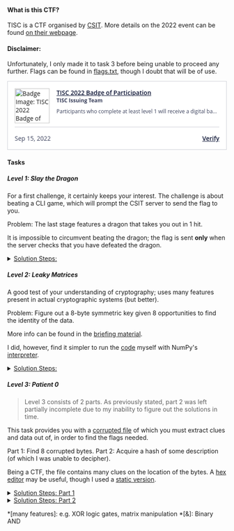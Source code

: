 #### What is this CTF?
TISC is a CTF organised by [CSIT][1]. More details on the 2022 event can be found [on their webpage][2].

#### Disclaimer:
Unfortunately, I only made it to task 3 before being unable to proceed any further.
Flags can be found in [flags.txt][3], though I doubt that will be of use.

<html>
    <div style="padding:16px; border:1px solid #ced0d6; font-family:'Open Sans', sans-serif; background-color:white;">
        <div style="display:flex;">
            <div style="max-height:80px;">
                <img src="https://api.badgr.io/public/assertions/DpTkbep1S8a-3OJ3dpU0nA/image" title="Badge Image: TISC 2022 Badge of Participation" style="height:100%; max-width:80px;">
            </div>
            <div style="padding-left:16px; white-space:nowrap; text-overflow:ellipsis; overflow:hidden;">
                <a style="color:#0a1233; font-weight:600; text-decoration:underline; padding-bottom:4px;" target="_blank" href="https://badgr.com/public/assertions/DpTkbep1S8a-3OJ3dpU0nA">TISC 2022 Badge of Participation</a>
                <div style="font-size:12px; font-weight:700; color:#3b415c;  padding-bottom:8px; text-overflow:ellipsis; overflow:hidden;">TISC Issuing Team</div>
                <div style="font-size:12px; color:#3b415c; text-overflow:ellipsis; overflow:hidden;">Participants who complete at least level 1 will receive a digital badge as a little memento for your participation in TISC 2022.</div>
            </div>
        </div>
        <div style="border-top: 1px solid #ced0d6; padding-top:16px; margin-top:8px; display:flex; justify-content: space-between; color: #3b415c;">
        <div>Sep 15, 2022</div>
        <a style="color: #0a1233; font-weight:600; text-decoration:underline;" target="_blank" href="https://badgecheck.us.badgr.com/?url=https%3A%2F%2Fapi.badgr.io%2Fpublic%2Fassertions%2FDpTkbep1S8a-3OJ3dpU0nA&">Verify</a>
        </div>
    </div>
</html>

#### Tasks 
##### Level 1: Slay the Dragon

For a first challenge, it certainly keeps your interest. The challenge is about beating a CLI game, which will prompt the CSIT server to send the flag to you.

Problem: The last stage features a dragon that takes you out in 1 hit.

It is impossible to circumvent beating the dragon; the flag is sent **only** when the server checks that you have defeated the dragon.

<details>
<summary style="cursor:pointer;text-decoration:underline;">Solution Steps:</summary>

1. You are meant to create a hacked client with the [client][4] folder, as the [core][5] and [server][6] folders are only meant to analyse the code for weaknesses.

2. As previously said, the dragon can defeat you in one move. As such, the client is modified to send to the server data that [never lets the dragon attack][7].

3. Normally, the client sends data on the command used to the server each turn. The server will then [validate][8] each step and make sure the client and simulated results are the same.

4. The server vulnerability is in [this line][9], where the [wrong][10] command was used; this meant [more than one command][11] can be sent at a time, without adding any previous [boss attacks][12] in the server's calculation.
</details>

##### Level 2: Leaky Matrices

A good test of your understanding of cryptography; uses many features present in actual cryptographic systems (but better).

Problem: Figure out a 8-byte symmetric key given 8 opportunities to find the identity of the data.

More info can be found in the [briefing material][13].

I did, however, find it simpler to run the [code][14] myself with NumPy's [interpreter][15].

<details>
<summary style="cursor:pointer;text-decoration:underline;">Solution Steps:</summary>

1. Let's take a look at the following key (which I used for testing). 
    ```py
    [0, 0, 1, 1, 1, 0, 0, 0],
    [0, 1, 1, 1, 1, 1, 1, 1],
    [0, 0, 1, 0, 1, 1, 0, 0],
    [1, 0, 0, 1, 0, 0, 1, 0],
    [1, 1, 0, 1, 0, 1, 0, 1],
    [1, 1, 1, 1, 1, 1, 1, 0],
    [0, 0, 1, 1, 1, 1, 0, 0],
    [1, 1, 0, 0, 1, 0, 0, 0]
    ```

2. Looking at how the output vector was [calculated][16], we can see something interesting (for any input vector) before and after using the "&" operator
    ```py
    [2, 3, 2, 2, 1, 4, 2, 2] # Before "&"
    [0, 1, 0, 0, 1, 0, 0, 0] # After "&"
    ```
    Every time a new 1 is used in the input vector, the output vector where a digit flicks from 0 to 1 (and vice versa), **only if the key value in that position is a 1**.

3. Row n has an even number of 1s if response_n is 0, else 1.
    This means the 8 input vectors will be as follows, with a number changing to 1 every input entered.
    ```
    00000000 → 10000000 → 11000000 → 11100000 → ... → 11111111
    ```

    A change in the result produced means a 1 in that location within the secret key.

    
    Analysing the input and output vectors, we can observe the following:
    ```
    Input    → Process  → Final
    ‾‾‾‾‾‾‾‾‾‾‾‾‾‾‾‾‾‾‾‾‾‾‾‾‾‾‾‾‾‾
    10000000 → 00011101 → 00011101 → Column 1: Rows 4, 5, 6 and 8
    11000000 → 01012202 → 01010000 → Column 2: Rows 2, 5, 6 and 8
    11100000 → 12112312 → 10110110 → Column 3: Rows 1, 2, 3, 6 and 7
    11110000 → 23123422 → 01101000 → Column 4: Rows 1, 2, 4, 5, 6 and 7
    11111000 → 34223533 → 10001111 → Column 5: Rows 1, 2, 3, 6, 7 and 8
    11111100 → 35324643 → 11100001 → Column 6: Rows 2, 3, 5, 6 and 7
    11111110 → 36334743 → 10110101 → Column 7: Rows 2, 4 and 6
    11111111 → 37335743 → 11111101 → Column 8: Rows 2 and 5
    ```

    If you were to fill the specified indexes with 1s in a 8-by-8 matrix, and the rest with 0s, you will get the test key.
</details>

##### Level 3: Patient 0

> Level 3 consists of 2 parts. As previously stated, part 2 was left partially incomplete due to my inability to figure out the solutions in time.

This task provides you with a [corrupted file][17] of which you must extract clues and data out of, in order to find the flags needed.

Part 1: Find 8 corrupted bytes.
Part 2: Acquire a hash of some description (of which I was unable to decipher).

Being a CTF, the file contains many clues on the location of the bytes. A [hex editor][18] may be useful, though I used a [static version][19].

<details>
<summary style="cursor:pointer;text-decoration:underline;">Solution Steps: Part 1</summary>

1. The 1st clue is the only one needed for this part of the task. 
    Lines 343559 - 375489 hold an extractable PDF, containing the following:
    > 1. The BPB is broken, can you fix it?"

2. This refers to the BIOS Paremeter Block. If you haven't noticed, the file begins with "NTFS"; this is a NTFS file.

3. By looking at how the BPB of an NTFS file [should be formatted][20], we can locate the position of the corrupted bytes to be in the 0x20 - 0x27 range, the values of which are surprisingly obvious.

The corrupt bytes are (part of?) a key needed for part 2.

</details>

<details>
<summary style="cursor:pointer;text-decoration:underline;">Solution Steps: Part 2</summary>

1. The 2nd clue is a PNG file in lines 332039 - 332417. When extracted, a string of text is displayed, which, when base-32 decoded, provides the following:
    > 2. Thirsty for the flag? Go find the stream.
    The assumption is that this refers to a "data stream".

2. The 3rd clue can be found in lines 76040 - 76042, near a large amount of bytes that have not been deciphered. It reads:
    > 3. Are these True random bytes for Cryptology?
    This seems to imply a cryptographic algorithm employing pseudo-random bytes.

3. The 4th clue is in lines 343307 - 343318, delimited by spaces, to make finding it much harder. It reads:
    > If you need a password, the ~~original~~ reading of the BPB was actually Checked and ReChecked 32 times!
    This seems to imply the algorithm used a 32-rounds process.

Unfortunately, here the trail goes cold, and I was unable to locate the 'outer door'. It is possible brute force testing of keys was needed, but I never got that far.

More information on the hints can be found [here][21], while the NTFS file structure info can be found [here][22]. Other than what was said here, the files in the NTFS file may have been incorrectly interpreted.

</details>

[1]: https://www.csit.gov.sg
[2]: https://www.csit.gov.sg/events/tisc/tisc-2022
[3]: https://github.com/XieWren/TISC-CTF-2022/blob/main/Flags.txt
[4]: https://github.com/XieWren/TISC-CTF-2022/tree/main/slay_the_dragon/src/client
[5]: https://github.com/XieWren/TISC-CTF-2022/tree/main/slay_the_dragon/src/core
[6]: https://github.com/XieWren/TISC-CTF-2022/tree/main/slay_the_dragon/src/server
[7]: https://github.com/XieWren/TISC-CTF-2022/blob/main/slay_the_dragon/src/client/event/battleevent.py#L38
[8]: https://github.com/XieWren/TISC-CTF-2022/blob/main/slay_the_dragon/src/client/event/battleevent.py#L39
[9]: https://github.com/XieWren/TISC-CTF-2022/blob/main/slay_the_dragon/src/server/service/battleservice.py#L28
[10]: https://github.com/XieWren/TISC-CTF-2022/blob/main/slay_the_dragon/src/core/models/command.py#L31
[11]: https://github.com/XieWren/TISC-CTF-2022/blob/main/slay_the_dragon/src/client/event/battleevent.py#L38
[12]: https://github.com/XieWren/TISC-CTF-2022/blob/main/slay_the_dragon/src/server/service/battleservice.py#L32
[13]: https://github.com/XieWren/TISC-CTF-2022/blob/main/leaky_matrices/2WKV_Whitepaper.pdf
[14]: https://github.com/XieWren/TISC-CTF-2022/blob/main/leaky_matrices/main.py
[15]: https://numpy.org
[16]: https://github.com/XieWren/TISC-CTF-2022/blob/main/leaky_matrices/main.py#L95
[17]: https://github.com/XieWren/TISC-CTF-2022/blob/main/patient_0/PATIENT0
[18]: https://hexed.it
[19]: https://github.com/XieWren/TISC-CTF-2022/blob/main/patient_0/PATIENT0_hex.txt
[20]: http://jdebp.info/FGA/bios-parameter-block.html
[21]: https://github.com/XieWren/TISC-CTF-2022/blob/main/patient_0/hints.txt
[22]: https://github.com/XieWren/TISC-CTF-2022/blob/main/patient_0/conversion.py

*[many features]: e.g. XOR logic gates, matrix manipulation
*[&]: Binary AND